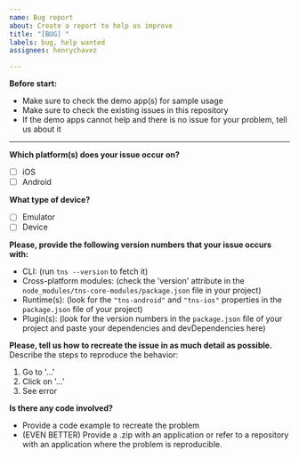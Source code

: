 ```yaml
---
name: Bug report
about: Create a report to help us improve
title: "[BUG] "
labels: bug, help wanted
assignees: henrychavez

---
```


**Before start:**
 - Make sure to check the demo app(s) for sample usage
 - Make sure to check the existing issues in this repository 
 - If the demo apps cannot help and there is no issue for your problem, tell us about it

---

**Which platform(s) does your issue occur on?**
- [ ] iOS
- [ ] Android

**What type of device?**
- [ ] Emulator
- [ ] Device

**Please, provide the following version numbers that your issue occurs with:**

- CLI: (run `tns --version` to fetch it)
- Cross-platform modules: (check the 'version' attribute in the
`node_modules/tns-core-modules/package.json` file in your project)
- Runtime(s): (look for the `"tns-android"` and `"tns-ios"` properties in the `package.json` file of your project)
- Plugin(s): (look for the version numbers in the `package.json` file of your
project and paste your dependencies and devDependencies here)

**Please, tell us how to recreate the issue in as much detail as possible.**
Describe the steps to reproduce the behavior:
1. Go to '...'
2. Click on '...'
3. See error

**Is there any code involved?**
- Provide a code example to recreate the problem 
- (EVEN BETTER) Provide a .zip with an application or refer to a repository with an application where the problem is reproducible.

